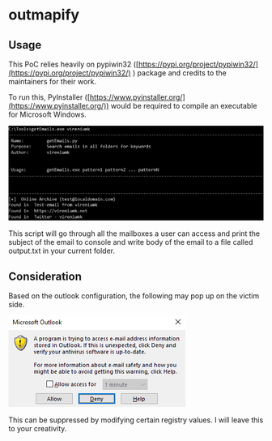 # outmapify

## Usage

This PoC relies heavily on pypiwin32 ([https://pypi.org/project/pypiwin32/](https://pypi.org/project/pypiwin32/) ) package and credits to the maintainers for their work. 

To run this, PyInstaller ([https://www.pyinstaller.org/](https://www.pyinstaller.org/)) would be required to compile an executable for Microsoft Windows. 

![Usage](img/image1.png?raw=true)

This script will go through all the mailboxes a user can access and print the subject of the email to console and write body of the email to a file called output.txt in your current folder. 

## Consideration

Based on the outlook configuration, the following may pop up on the victim side. 

![Popup message](img/image2.png?raw=true)

This can be suppressed by modifying certain registry values. I will leave this to your creativity.

